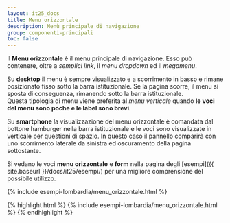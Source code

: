 ```yaml
---
layout: it25_docs
title: Menu orizzontale
description: Menù principale di navigazione
group: componenti-principali
toc: false
---
```


Il **Menu orizzontale** è il menu principale di navigazione. Esso può contenere, oltre a _semplici link_, il _menu dropdown_ ed il _megamenu_.

Su **desktop** il menu è sempre visualizzato e a scorrimento in basso e rimane posizionato fisso sotto la barra istituzionale. Se la pagina scorre, il menu si sposta di conseguenza, rimanendo sotto la barra istituzionale.  
Questa tipologia di menu viene preferita al _menu verticale_ quando **le voci del menu sono poche e le label sono brevi**.

Su **smartphone** la visualizzazione del menu orizzontale è comandata dal bottone hamburger nella barra istituzionale e le voci sono visualizzate in verticale per questioni di spazio. In questo caso il pannello comparirà con uno scorrimento laterale da sinistra ed oscuramento della pagina sottostante.

Si vedano le voci **menu orizzontale** e **form** nella pagina degli [esempi]({{ site.baseurl }}/docs/it25/esempi/) per una migliore comprensione del possibile utilizzo.

<div class="bd-example">
{% include esempi-lombardia/menu_orizzontale.html %}
</div>

{% highlight html %}
{% include esempi-lombardia/menu_orizzontale.html %}
{% endhighlight %}
